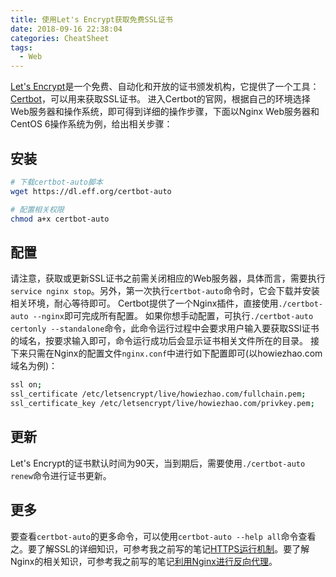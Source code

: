 ```yaml
---
title: 使用Let's Encrypt获取免费SSL证书
date: 2018-09-16 22:38:04
categories: CheatSheet
tags:
  - Web
---
```


[Let's Encrypt](https://letsencrypt.org/zh-cn/)是一个免费、自动化和开放的证书颁发机构，它提供了一个工具：[Certbot](https://certbot.eff.org/)，可以用来获取SSL证书。
进入Certbot的官网，根据自己的环境选择Web服务器和操作系统，即可得到详细的操作步骤，下面以Nginx Web服务器和CentOS 6操作系统为例，给出相关步骤：
<!--more-->
## 安装
```bash
# 下载certbot-auto脚本
wget https://dl.eff.org/certbot-auto

# 配置相关权限
chmod a+x certbot-auto
```
## 配置
请注意，获取或更新SSL证书之前需关闭相应的Web服务器，具体而言，需要执行`service nginx stop`。另外，第一次执行`certbot-auto`命令时，它会下载并安装相关环境，耐心等待即可。
Certbot提供了一个Nginx插件，直接使用`./certbot-auto --nginx`即可完成所有配置。
如果你想手动配置，可执行`./certbot-auto certonly --standalone`命令，此命令运行过程中会要求用户输入要获取SSl证书的域名，按要求输入即可，命令运行成功后会显示证书相关文件所在的目录。
接下来只需在Nginx的配置文件`nginx.conf`中进行如下配置即可(以howiezhao.com域名为例)：
```bash
ssl on;
ssl_certificate /etc/letsencrypt/live/howiezhao.com/fullchain.pem;
ssl_certificate_key /etc/letsencrypt/live/howiezhao.com/privkey.pem;
```
## 更新
Let's Encrypt的证书默认时间为90天，当到期后，需要使用`./certbot-auto renew`命令进行证书更新。
## 更多
要查看`certbot-auto`的更多命令，可以使用`certbot-auto --help all`命令查看之。要了解SSL的详细知识，可参考我之前写的笔记[HTTPS运行机制](http://localhost:4000/2018/05/11/https/)。要了解Nginx的相关知识，可参考我之前写的笔记[利用Nginx进行反向代理]()。